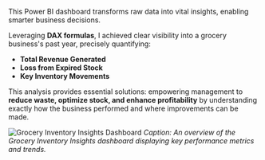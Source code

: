 This Power BI dashboard transforms raw data into vital insights, enabling smarter business decisions.

Leveraging **DAX formulas**, I achieved clear visibility into a grocery business's past year, precisely quantifying:

* **Total Revenue Generated**
* **Loss from Expired Stock**
* **Key Inventory Movements**

This analysis provides essential solutions: empowering management to **reduce waste, optimize stock, and enhance profitability** by understanding exactly how the business performed and where improvements can be made.

![Grocery Inventory Insights Dashboard](GI.png)
*Caption: An overview of the Grocery Inventory Insights dashboard displaying key performance metrics and trends.*
